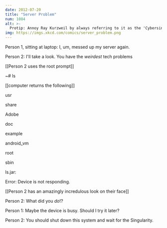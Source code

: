```yaml
---
date: 2012-07-20
title: "Server Problem"
num: 1084
alt: >-
  Protip: Annoy Ray Kurzweil by always referring to it as the 'Cybersingularity'.
img: https://imgs.xkcd.com/comics/server_problem.png
---
```

Person 1, sitting at laptop: I, um, messed up my server again.

Person 2: I'll take a look.  You have the *weirdest* tech problems

[[Person 2 uses the root prompt]]

~# ls

[[computer returns the following]]

usr

share

Adobe

doc

example

android_vm

root

sbin

ls.jar:

Error: Device is not responding.

[[Person 2 has an amazingly incredulous look on their face]]

Person 2: What did you *do*!?

Person 1: Maybe the device is busy. Should I try it later?

Person 2: You should shut down this system and wait for the Singularity.


